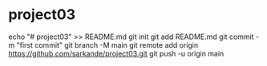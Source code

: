 # project03

echo "# project03" >> README.md
git init
git add README.md
git commit -m "first commit"
git branch -M main
git remote add origin https://github.com/sarkande/project03.git
git push -u origin main
